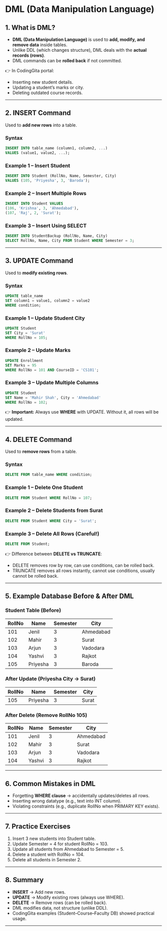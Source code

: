 # DML (Data Manipulation Language)

## 1. What is DML?

* **DML (Data Manipulation Language)** is used to **add, modify, and remove data** inside tables.
* Unlike DDL (which changes structure), DML deals with the **actual records (rows)**.
* DML commands can be **rolled back** if not committed.

👉 In CodingGita portal:

* Inserting new student details.
* Updating a student’s marks or city.
* Deleting outdated course records.

---

## 2. INSERT Command

Used to **add new rows** into a table.

### Syntax

```sql
INSERT INTO table_name (column1, column2, ...) 
VALUES (value1, value2, ...);
```

### Example 1 – Insert Student

```sql
INSERT INTO Student (RollNo, Name, Semester, City)
VALUES (105, 'Priyesha', 3, 'Baroda');
```

### Example 2 – Insert Multiple Rows

```sql
INSERT INTO Student VALUES
(106, 'Krishna', 3, 'Ahmedabad'),
(107, 'Raj', 2, 'Surat');
```

### Example 3 – Insert Using SELECT

```sql
INSERT INTO StudentBackup (RollNo, Name, City)
SELECT RollNo, Name, City FROM Student WHERE Semester = 3;
```

---

## 3. UPDATE Command

Used to **modify existing rows**.

### Syntax

```sql
UPDATE table_name
SET column1 = value1, column2 = value2
WHERE condition;
```

### Example 1 – Update Student City

```sql
UPDATE Student
SET City = 'Surat'
WHERE RollNo = 105;
```

### Example 2 – Update Marks

```sql
UPDATE Enrollment
SET Marks = 95
WHERE RollNo = 101 AND CourseID = 'CS101';
```

### Example 3 – Update Multiple Columns

```sql
UPDATE Student
SET Name = 'Mahir Shah', City = 'Ahmedabad'
WHERE RollNo = 102;
```

👉 **Important:** Always use **WHERE** with UPDATE. Without it, all rows will be updated.

---

## 4. DELETE Command

Used to **remove rows** from a table.

### Syntax

```sql
DELETE FROM table_name WHERE condition;
```

### Example 1 – Delete One Student

```sql
DELETE FROM Student WHERE RollNo = 107;
```

### Example 2 – Delete Students from Surat

```sql
DELETE FROM Student WHERE City = 'Surat';
```

### Example 3 – Delete All Rows (Careful!)

```sql
DELETE FROM Student;
```

👉 Difference between **DELETE vs TRUNCATE**:

* DELETE removes row by row, can use conditions, can be rolled back.
* TRUNCATE removes all rows instantly, cannot use conditions, usually cannot be rolled back.

---

## 5. Example Database Before & After DML

### Student Table (Before)

| RollNo | Name     | Semester | City      |
| ------ | -------- | -------- | --------- |
| 101    | Jenil    | 3        | Ahmedabad |
| 102    | Mahir    | 3        | Surat     |
| 103    | Arjun    | 3        | Vadodara  |
| 104    | Yashvi   | 3        | Rajkot    |
| 105    | Priyesha | 3        | Baroda    |

### After Update (Priyesha City → Surat)

| RollNo | Name     | Semester | City  |
| ------ | -------- | -------- | ----- |
| 105    | Priyesha | 3        | Surat |

### After Delete (Remove RollNo 105)

| RollNo | Name   | Semester | City      |
| ------ | ------ | -------- | --------- |
| 101    | Jenil  | 3        | Ahmedabad |
| 102    | Mahir  | 3        | Surat     |
| 103    | Arjun  | 3        | Vadodara  |
| 104    | Yashvi | 3        | Rajkot    |

---

## 6. Common Mistakes in DML

* Forgetting **WHERE clause** → accidentally updates/deletes all rows.
* Inserting wrong datatype (e.g., text into INT column).
* Violating constraints (e.g., duplicate RollNo when PRIMARY KEY exists).

---

## 7. Practice Exercises

1. Insert 3 new students into Student table.
2. Update Semester = 4 for student RollNo = 103.
3. Update all students from Ahmedabad to Semester = 5.
4. Delete a student with RollNo = 104.
5. Delete all students in Semester 2.

---

## 8. Summary

* **INSERT** → Add new rows.
* **UPDATE** → Modify existing rows (always use WHERE).
* **DELETE** → Remove rows (can be rolled back).
* DML modifies data, not structure (unlike DDL).
* CodingGita examples (Student–Course–Faculty DB) showed practical usage.

---
